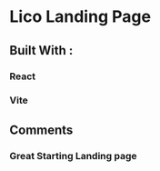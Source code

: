# Lico Landing Page

## Built With :
### React 
### Vite 

## Comments 
### Great Starting Landing page 

 
